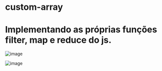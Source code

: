 # custom-array

# Implementando as próprias funções filter, map e reduce do js.


![image](https://user-images.githubusercontent.com/20893840/179611119-ac3550a7-682e-4ebb-9a8e-df3c9b757f47.png)


![image](https://user-images.githubusercontent.com/20893840/179611303-92006073-d651-48af-b85f-dc54d12fccca.png)
